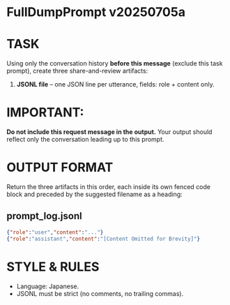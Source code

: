 # FullDumpPrompt v20250705a

# TASK
Using only the conversation history **before this message** (exclude this task prompt),
create three share-and-review artifacts:

1. **JSONL file** – one JSON line per utterance, fields: role + content only.

# IMPORTANT:
**Do not include this request message in the output.**
Your output should reflect only the conversation leading up to this prompt.

# OUTPUT FORMAT
Return the three artifacts in this order, each inside its own fenced code block
and preceded by the suggested filename as a heading:

## prompt\_log.jsonl

```json
{"role":"user","content":"..."}
{"role":"assistant","content":"[Content Omitted for Brevity]"}
```

# STYLE & RULES

* Language: Japanese.
* JSONL must be strict (no comments, no trailing commas).
